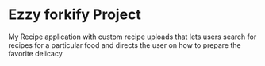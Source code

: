 # Ezzy forkify Project

My Recipe application with custom recipe uploads that lets users search for recipes for a particular food and directs the user on how to prepare the favorite delicacy
